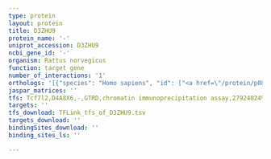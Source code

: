 ```yaml
---
type: protein
layout: protein
title: D3ZHU9
protein_name: '-'
uniprot_accession: D3ZHU9
ncbi_gene_id: '-'
organism: Rattus norvegicus
function: target gene
number_of_interactions: '1'
orthologs: '[{"species": "Homo sapiens", "id": ["<a href=\"/protein/p08708\">P08708</a>"]}, {"species": "Danio rerio", "id": ["<a href=\"/protein/q5bja1\">Q5BJA1</a>", "Q6P6F0"]}, {"species": "Mus musculus", "id": ["<a href=\"/protein/p63276\">P63276</a>"]}, {"species": "Caenorhabditis elegans", "id": ["<a href=\"/protein/o01692\">O01692</a>"]}, {"species": "Drosophila melanogaster", "id": ["<a href=\"/protein/p17704\">P17704</a>"]}, {"species": "Saccharomyces cerevisiae", "id": ["<a href=\"/protein/p14127\">P14127</a>", "<a href=\"/protein/p02407\">P02407</a>"]}]'
jaspar_matrices: ''
tfs: Tcf7l2,D4A8X6,-,GTRD,chromatin immunoprecipitation assay,27924024%5Buid%5D,No
targets: ''
tfs_download: TFLink_tfs_of_D3ZHU9.tsv
targets_download: ''
bindingSites_download: ''
binding_sites_ls: ''

---
```

